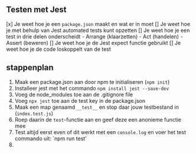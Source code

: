 ## Testen met Jest

[x] Je weet hoe je een `package.json` maakt en wat er in moet
[] Je weet hoe je met behulp van Jest automated tests kunt opzetten
[] Je weet hoe je een test in drie delen onderscheidt
    - Arrange (klaarzetten)
    - Act (handelen)
    - Assert (beweren)
[] Je weet hoe je de Jest expect functie gebruikt
[] Je weet hoe je de code loskoppelt van de test

## stappenplan
1. Maak een package.json aan door npm te initialiseren (`npm init`)
2. Installeer jest met het commando `npm install jest --save-dev`
3. Voeg de node_modules toe aan de .gitignore file
4. Voeg `npx jest` toe aan de test key in de package.json
5. Maak een map genaamd `__test__` en stop daar jouw testbestand in (`index.test.js`)
6. Roep daarin de `test`-functie aan en geef deze een anonieme functie mee
7. Test altijd eerst even of dit werkt met een `console.log` en voer het test commando uit: `npm run test'
8. 